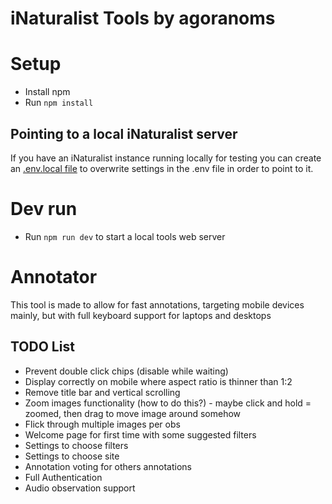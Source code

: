 # iNaturalist Tools by agoranoms

# Setup
- Install npm
- Run `npm install`

## Pointing to a local iNaturalist server
If you have an iNaturalist instance running locally for testing you can create an [.env.local file](https://vite.dev/guide/env-and-mode#env-files) to overwrite settings in the .env file in order to point to it.

# Dev run
- Run `npm run dev` to start a local tools web server

# Annotator
This tool is made to allow for fast annotations, targeting mobile devices mainly, but with full keyboard support for laptops and desktops

## TODO List
- Prevent double click chips (disable while waiting)
- Display correctly on mobile where aspect ratio is thinner than 1:2
- Remove title bar and vertical scrolling
- Zoom images functionality (how to do this?) - maybe click and hold = zoomed, then drag to move image around somehow
- Flick through multiple images per obs
- Welcome page for first time with some suggested filters
- Settings to choose filters
- Settings to choose site
- Annotation voting for others annotations
- Full Authentication
- Audio observation support
